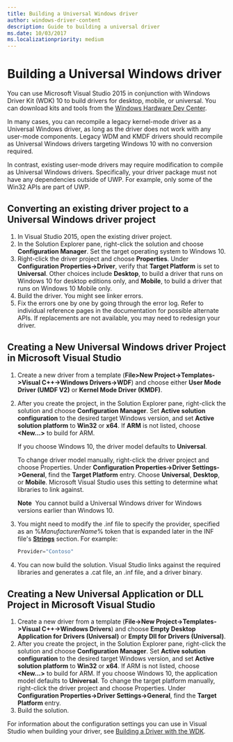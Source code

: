 ```yaml
---
title: Building a Universal Windows driver
author: windows-driver-content
description: Guide to building a universal driver
ms.date: 10/03/2017
ms.localizationpriority: medium
---
```


# Building a Universal Windows driver

You can use Microsoft Visual Studio 2015 in conjunction with Windows Driver Kit (WDK) 10 to build drivers for desktop, mobile, or universal. You can download kits and tools from the [Windows Hardware Dev Center](http://go.microsoft.com/fwlink/p/?LinkId=524487).

In many cases, you can recompile a legacy kernel-mode driver as a Universal Windows driver, as long as the driver does not work with any user-mode components. Legacy WDM and KMDF drivers should recompile as Universal Windows drivers targeting Windows 10 with no conversion required.

In contrast, existing user-mode drivers may require modification to compile as Universal Windows drivers. Specifically, your driver package must not have any dependencies outside of UWP. For example, only some of the Win32 APIs are part of UWP.

## Converting an existing driver project to a Universal Windows driver project

1.  In Visual Studio 2015, open the existing driver project.
2.  In the Solution Explorer pane, right-click the solution and choose **Configuration Manager**. Set the target operating system to Windows 10.
3.  Right-click the driver project and choose **Properties**. Under **Configuration Properties-&gt;Driver**, verify that **Target Platform** is set to **Universal**. Other choices include **Desktop**, to build a driver that runs on Windows 10 for desktop editions only, and **Mobile**, to build a driver that runs on Windows 10 Mobile only.
4.  Build the driver. You might see linker errors.
5.  Fix the errors one by one by going through the error log. Refer to individual reference pages in the documentation for possible alternate APIs. If replacements are not available, you may need to redesign your driver.

## Creating a New Universal Windows driver Project in Microsoft Visual Studio

1.  Create a new driver from a template (**File&gt;New Project-&gt;Templates-&gt;Visual C++-&gt;Windows Drivers-&gt;WDF**) and choose either **User Mode Driver (UMDF V2)** or **Kernel Mode Driver (KMDF)**.
2.  After you create the project, in the Solution Explorer pane, right-click the solution and choose **Configuration Manager**. Set **Active solution configuration** to the desired target Windows version, and set **Active solution platform** to **Win32** or **x64**. If **ARM** is not listed, choose **&lt;New...&gt;** to build for ARM.

    If you choose Windows 10, the driver model defaults to **Universal**.

    To change driver model manually, right-click the driver project and choose Properties. Under **Configuration Properties-&gt;Driver Settings-&gt;General**, find the **Target Platform** entry. Choose **Universal**, **Desktop**, or **Mobile**. Microsoft Visual Studio uses this setting to determine what libraries to link against.

    **Note**  You cannot build a Universal Windows driver for Windows versions earlier than Windows 10.
3.  You might need to modify the .inf file to specify the provider, specified as an %*ManufacturerName*% token that is expanded later in the INF file's [**Strings**](https://msdn.microsoft.com/Library/Windows/Hardware/Ff547485) section. For example:

    ```cpp
    Provider="Contoso"
    ```

4.  You can now build the solution. Visual Studio links against the required libraries and generates a .cat file, an .inf file, and a driver binary.

## Creating a New Universal Application or DLL Project in Microsoft Visual Studio

1.	Create a new driver from a template (**File->New Project->Templates->Visual C++->Windows Drivers**) and choose **Empty Desktop Application for Drivers (Universal)** or **Empty Dll for Drivers (Universal)**.
2.	After you create the project, in the Solution Explorer pane, right-click the solution and choose **Configuration Manager**. Set **Active solution configuration** to the desired target Windows version, and set **Active solution platform** to **Win32** or **x64**. If ARM is not listed, choose **<New...>** to build for ARM.
If you choose Windows 10, the application model defaults to **Universal**.
To change the target platform manually, right-click the driver project and choose Properties. Under **Configuration Properties->Driver Settings->General**, find the **Target Platform** entry.
3.	Build the solution.

For information about the configuration settings you can use in Visual Studio when building your driver, see [Building a Driver with the WDK](building-a-driver.md).

